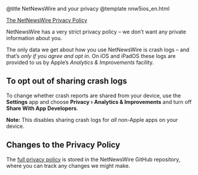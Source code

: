 @title NetNewsWire and your privacy
@template nnw5ios_en.html

[The NetNewsWire Privacy Policy](https://ranchero.com/netnewswire/privacypolicy)

NetNewsWire has a very strict privacy policy – we don’t want any private information about you.

The only data we get about how you use NetNewsWire is crash logs – and that’s *only if you agree and opt in*. On iOS and iPadOS these logs are provided to us by Apple’s *Analytics & Improvements* facility.

To opt out of sharing crash logs
--------------------------------

To change whether crash reports are shared from your device, use the **Settings** app and choose **Privacy › Analytics & Improvements** and turn off **Share With App Developers**. 

**Note:** This disables sharing crash logs for *all* non-Apple apps on your device.


Changes to the Privacy Policy
-----------------------------

The [full privacy policy](https://github.com/brentsimmons/NetNewsWire/blob/master/Technotes/privacypolicy.markdown) is stored in the NetNewsWire GitHub repository, where you can track any changes we might make.